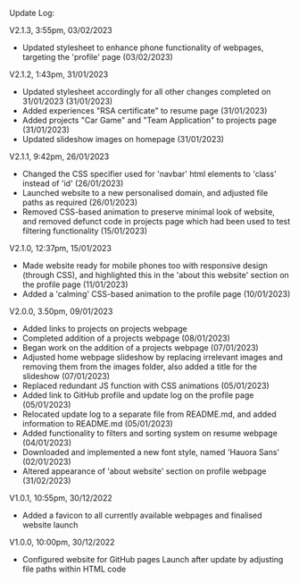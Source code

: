 Update Log:


  V2.1.3,
  3:55pm, 03/02/2023
  - Updated stylesheet to enhance phone functionality of webpages, targeting the 'profile' page (03/02/2023)


  V2.1.2,
  1:43pm, 31/01/2023
  - Updated stylesheet accordingly for all other changes completed on 31/01/2023 (31/01/2023)
  - Added experiences "RSA certificate" to resume page (31/01/2023)
  - Added projects "Car Game" and "Team Application" to projects page (31/01/2023)
  - Updated slideshow images on homepage (31/01/2023)


  V2.1.1,
  9:42pm, 26/01/2023
  - Changed the CSS specifier used for 'navbar' html elements to 'class' instead of 'id'  (26/01/2023)
  - Launched website to a new personalised domain, and adjusted file paths as required (26/01/2023)
  - Removed CSS-based animation to preserve minimal look of website, and removed defunct code in projects page which had been used to test filtering functionality (15/01/2023)


  V2.1.0,
  12:37pm, 15/01/2023
  - Made website ready for mobile phones too with responsive design (through CSS), and highlighted this in the 'about this website' section on the profile page (11/01/2023)
  - Added a 'calming' CSS-based animation to the profile page (10/01/2023)

  V2.0.0,
  3.50pm, 09/01/2023
  - Added links to projects on projects webpage
  - Completed addition of a projects webpage (08/01/2023)
  - Began work on the addition of a projects webpage (07/01/2023)
  - Adjusted home webpage slideshow by replacing irrelevant images and removing them from the images folder, also added a title for the slideshow (07/01/2023)
  - Replaced redundant JS function with CSS animations (05/01/2023)
  - Added link to GitHub profile and update log on the profile page (05/01/2023)
  - Relocated update log to a separate file from README.md, and added information to README.md (05/01/2023)
  - Added functionality to filters and sorting system on resume webpage (04/01/2023)
  - Downloaded and implemented a new font style, named 'Hauora Sans' (02/01/2023)
  - Altered appearance of 'about website' section on profile webpage (31/02/2023)


  V1.0.1,
  10:55pm, 30/12/2022
  - Added a favicon to all currently available webpages and finalised website launch


  V1.0.0,
  10:00pm, 30/12/2022
  - Configured website for GitHub pages Launch after update by adjusting file paths within HTML code
